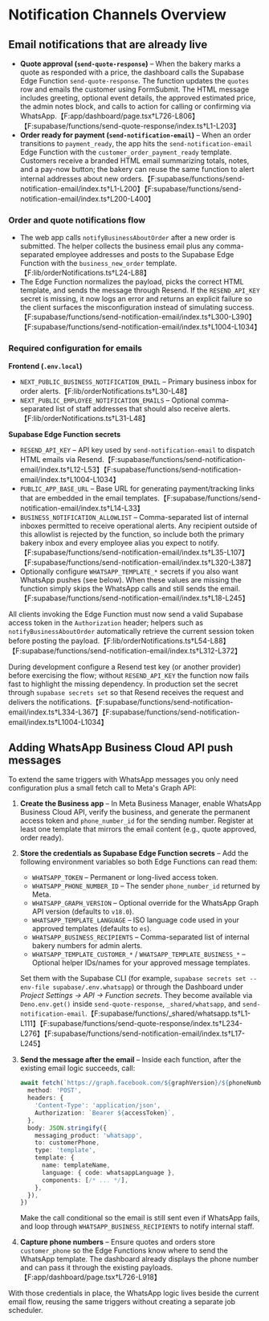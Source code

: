 # Notification Channels Overview

## Email notifications that are already live
- **Quote approval (`send-quote-response`)** – When the bakery marks a quote as responded with a price, the dashboard calls the Supabase Edge Function `send-quote-response`. The function updates the `quotes` row and emails the customer using FormSubmit. The HTML message includes greeting, optional event details, the approved estimated price, the admin notes block, and calls to action for calling or confirming via WhatsApp.【F:app/dashboard/page.tsx†L726-L806】【F:supabase/functions/send-quote-response/index.ts†L1-L203】
- **Order ready for payment (`send-notification-email`)** – When an order transitions to `payment_ready`, the app hits the `send-notification-email` Edge Function with the `customer_order_payment_ready` template. Customers receive a branded HTML email summarizing totals, notes, and a pay-now button; the bakery can reuse the same function to alert internal addresses about new orders.【F:supabase/functions/send-notification-email/index.ts†L1-L200】【F:supabase/functions/send-notification-email/index.ts†L200-L400】

### Order and quote notifications flow
- The web app calls `notifyBusinessAboutOrder` after a new order is submitted. The helper collects the business email plus any comma-separated employee addresses and posts to the Supabase Edge Function with the `business_new_order` template.【F:lib/orderNotifications.ts†L24-L88】
- The Edge Function normalizes the payload, picks the correct HTML template, and sends the message through Resend. If the `RESEND_API_KEY` secret is missing, it now logs an error and returns an explicit failure so the client surfaces the misconfiguration instead of simulating success.【F:supabase/functions/send-notification-email/index.ts†L300-L390】【F:supabase/functions/send-notification-email/index.ts†L1004-L1034】

### Required configuration for emails
**Frontend (`.env.local`)**
- `NEXT_PUBLIC_BUSINESS_NOTIFICATION_EMAIL` – Primary business inbox for order alerts.【F:lib/orderNotifications.ts†L30-L48】
- `NEXT_PUBLIC_EMPLOYEE_NOTIFICATION_EMAILS` – Optional comma-separated list of staff addresses that should also receive alerts.【F:lib/orderNotifications.ts†L31-L48】

**Supabase Edge Function secrets**
- `RESEND_API_KEY` – API key used by `send-notification-email` to dispatch HTML emails via Resend.【F:supabase/functions/send-notification-email/index.ts†L12-L53】【F:supabase/functions/send-notification-email/index.ts†L1004-L1034】
- `PUBLIC_APP_BASE_URL` – Base URL for generating payment/tracking links that are embedded in the email templates.【F:supabase/functions/send-notification-email/index.ts†L14-L33】
- `BUSINESS_NOTIFICATION_ALLOWLIST` – Comma-separated list of internal inboxes permitted to receive operational alerts. Any recipient outside of this allowlist is rejected by the function, so include both the primary bakery inbox and every employee alias you expect to notify.【F:supabase/functions/send-notification-email/index.ts†L35-L107】【F:supabase/functions/send-notification-email/index.ts†L320-L387】
- Optionally configure `WHATSAPP_TEMPLATE_*` secrets if you also want WhatsApp pushes (see below). When these values are missing the function simply skips the WhatsApp calls and still sends the email.【F:supabase/functions/send-notification-email/index.ts†L18-L245】

All clients invoking the Edge Function must now send a valid Supabase access token in the `Authorization` header; helpers such as `notifyBusinessAboutOrder` automatically retrieve the current session token before posting the payload.【F:lib/orderNotifications.ts†L54-L88】【F:supabase/functions/send-notification-email/index.ts†L312-L372】

During development configure a Resend test key (or another provider) before exercising the flow; without `RESEND_API_KEY` the function now fails fast to highlight the missing dependency. In production set the secret through `supabase secrets set` so that Resend receives the request and delivers the notifications.【F:supabase/functions/send-notification-email/index.ts†L334-L367】【F:supabase/functions/send-notification-email/index.ts†L1004-L1034】

## Adding WhatsApp Business Cloud API push messages
To extend the same triggers with WhatsApp messages you only need configuration plus a small fetch call to Meta's Graph API:

1. **Create the Business app** – In Meta Business Manager, enable WhatsApp Business Cloud API, verify the business, and generate the permanent access token and `phone_number_id` for the sending number. Register at least one template that mirrors the email content (e.g., quote approved, order ready).
2. **Store the credentials as Supabase Edge Function secrets** – Add the following environment variables so both Edge Functions can read them:
   - `WHATSAPP_TOKEN` – Permanent or long-lived access token.
   - `WHATSAPP_PHONE_NUMBER_ID` – The sender `phone_number_id` returned by Meta.
   - `WHATSAPP_GRAPH_VERSION` – Optional override for the WhatsApp Graph API version (defaults to `v18.0`).
   - `WHATSAPP_TEMPLATE_LANGUAGE` – ISO language code used in your approved templates (defaults to `es`).
   - `WHATSAPP_BUSINESS_RECIPIENTS` – Comma-separated list of internal bakery numbers for admin alerts.
   - `WHATSAPP_TEMPLATE_CUSTOMER_*` / `WHATSAPP_TEMPLATE_BUSINESS_*` – Optional helper IDs/names for your approved message templates.

   Set them with the Supabase CLI (for example, `supabase secrets set --env-file supabase/.env.whatsapp`) or through the Dashboard under *Project Settings → API → Function secrets*. They become available via `Deno.env.get()` inside `send-quote-response`, `_shared/whatsapp`, and `send-notification-email`.【F:supabase/functions/_shared/whatsapp.ts†L1-L111】【F:supabase/functions/send-quote-response/index.ts†L234-L276】【F:supabase/functions/send-notification-email/index.ts†L17-L245】
3. **Send the message after the email** – Inside each function, after the existing email logic succeeds, call:
   ```ts
   await fetch(`https://graph.facebook.com/${graphVersion}/${phoneNumberId}/messages`, {
     method: 'POST',
     headers: {
       'Content-Type': 'application/json',
       Authorization: `Bearer ${accessToken}`,
     },
     body: JSON.stringify({
       messaging_product: 'whatsapp',
       to: customerPhone,
       type: 'template',
       template: {
         name: templateName,
         language: { code: whatsappLanguage },
         components: [/* ... */],
       },
     }),
   })
   ```
   Make the call conditional so the email is still sent even if WhatsApp fails, and loop through `WHATSAPP_BUSINESS_RECIPIENTS` to notify internal staff.
4. **Capture phone numbers** – Ensure quotes and orders store `customer_phone` so the Edge Functions know where to send the WhatsApp template. The dashboard already displays the phone number and can pass it through the existing payloads.【F:app/dashboard/page.tsx†L726-L918】

With those credentials in place, the WhatsApp logic lives beside the current email flow, reusing the same triggers without creating a separate job scheduler.
